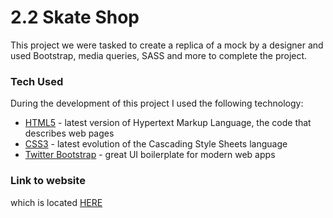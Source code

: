 # 2.2 Skate Shop

This project we were tasked to create a replica of a mock by a designer and used Bootstrap, media queries, SASS and more to complete the project.



### Tech Used

During the development of this project I used the following technology:


* [HTML5] - latest version of Hypertext Markup Language, the code that describes web pages
* [CSS3] - latest evolution of the Cascading Style Sheets language
* [Twitter Bootstrap] - great UI boilerplate for modern web apps




### Link to website
which is located [HERE]




   [HTML5]: <https://developer.mozilla.org/en-US/docs/Web/Guide/HTML/HTML5>
   [CSS3]: <https://developer.mozilla.org/en-US/docs/Web/CSS/CSS3>
   [Twitter Bootstrap]: <http://twitter.github.com/bootstrap/>
   [HERE]: <https://frazierr2.github.io/2.2-skate-shop-replica/>
